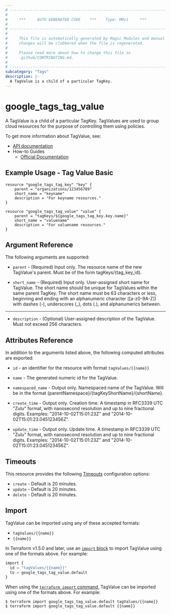 ```yaml
---
# ----------------------------------------------------------------------------
#
#     ***     AUTO GENERATED CODE    ***    Type: MMv1     ***
#
# ----------------------------------------------------------------------------
#
#     This file is automatically generated by Magic Modules and manual
#     changes will be clobbered when the file is regenerated.
#
#     Please read more about how to change this file in
#     .github/CONTRIBUTING.md.
#
# ----------------------------------------------------------------------------
subcategory: "Tags"
description: |-
  A TagValue is a child of a particular TagKey.
---
```


# google\_tags\_tag\_value

A TagValue is a child of a particular TagKey. TagValues are used to group cloud resources for the purpose of controlling them using policies.


To get more information about TagValue, see:

* [API documentation](https://cloud.google.com/resource-manager/reference/rest/v3/tagValues)
* How-to Guides
    * [Official Documentation](https://cloud.google.com/resource-manager/docs/tags/tags-creating-and-managing)

## Example Usage - Tag Value Basic


```hcl
resource "google_tags_tag_key" "key" {
	parent = "organizations/123456789"
	short_name = "keyname"
	description = "For keyname resources."
}

resource "google_tags_tag_value" "value" {
	parent = "tagKeys/${google_tags_tag_key.key.name}"
	short_name = "valuename"
	description = "For valuename resources."
}
```

## Argument Reference

The following arguments are supported:


* `parent` -
  (Required)
  Input only. The resource name of the new TagValue's parent. Must be of the form tagKeys/{tag_key_id}.

* `short_name` -
  (Required)
  Input only. User-assigned short name for TagValue. The short name should be unique for TagValues within the same parent TagKey.
  The short name must be 63 characters or less, beginning and ending with an alphanumeric character ([a-z0-9A-Z]) with dashes (-), underscores (_), dots (.), and alphanumerics between.


- - -


* `description` -
  (Optional)
  User-assigned description of the TagValue. Must not exceed 256 characters.


## Attributes Reference

In addition to the arguments listed above, the following computed attributes are exported:

* `id` - an identifier for the resource with format `tagValues/{{name}}`

* `name` -
  The generated numeric id for the TagValue.

* `namespaced_name` -
  Output only. Namespaced name of the TagValue. Will be in the format {parentNamespace}/{tagKeyShortName}/{shortName}.

* `create_time` -
  Output only. Creation time.
  A timestamp in RFC3339 UTC "Zulu" format, with nanosecond resolution and up to nine fractional digits. Examples: "2014-10-02T15:01:23Z" and "2014-10-02T15:01:23.045123456Z".

* `update_time` -
  Output only. Update time.
  A timestamp in RFC3339 UTC "Zulu" format, with nanosecond resolution and up to nine fractional digits. Examples: "2014-10-02T15:01:23Z" and "2014-10-02T15:01:23.045123456Z".


## Timeouts

This resource provides the following
[Timeouts](https://developer.hashicorp.com/terraform/plugin/sdkv2/resources/retries-and-customizable-timeouts) configuration options:

- `create` - Default is 20 minutes.
- `update` - Default is 20 minutes.
- `delete` - Default is 20 minutes.

## Import


TagValue can be imported using any of these accepted formats:

* `tagValues/{{name}}`
* `{{name}}`


In Terraform v1.5.0 and later, use an [`import` block](https://developer.hashicorp.com/terraform/language/import) to import TagValue using one of the formats above. For example:

```tf
import {
  id = "tagValues/{{name}}"
  to = google_tags_tag_value.default
}
```

When using the [`terraform import` command](https://developer.hashicorp.com/terraform/cli/commands/import), TagValue can be imported using one of the formats above. For example:

```
$ terraform import google_tags_tag_value.default tagValues/{{name}}
$ terraform import google_tags_tag_value.default {{name}}
```
